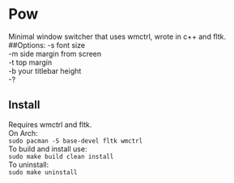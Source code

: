 # Pow
Minimal window switcher that uses wmctrl, wrote in c++ and fltk.
##Options:
-s	font size  
-m	side margin from screen  
-t	top margin  
-b	your titlebar height  
-?  
## Install
Requires wmctrl and fltk.  
On Arch:  
`sudo pacman -S base-devel fltk wmctrl`  
To build and install use:  
`sudo make build clean install`  
To uninstall:  
`sudo make uninstall`  
